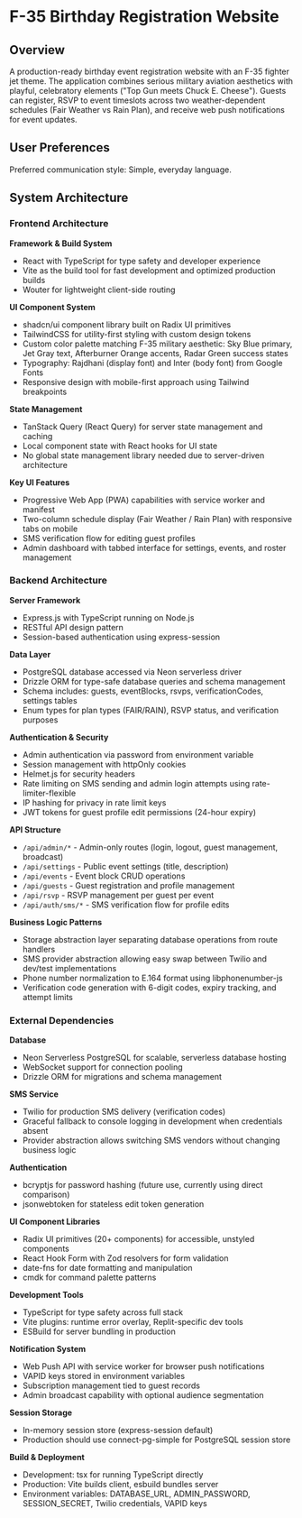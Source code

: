 # F-35 Birthday Registration Website

## Overview

A production-ready birthday event registration website with an F-35 fighter jet theme. The application combines serious military aviation aesthetics with playful, celebratory elements ("Top Gun meets Chuck E. Cheese"). Guests can register, RSVP to event timeslots across two weather-dependent schedules (Fair Weather vs Rain Plan), and receive web push notifications for event updates.

## User Preferences

Preferred communication style: Simple, everyday language.

## System Architecture

### Frontend Architecture

**Framework & Build System**
- React with TypeScript for type safety and developer experience
- Vite as the build tool for fast development and optimized production builds
- Wouter for lightweight client-side routing

**UI Component System**
- shadcn/ui component library built on Radix UI primitives
- TailwindCSS for utility-first styling with custom design tokens
- Custom color palette matching F-35 military aesthetic: Sky Blue primary, Jet Gray text, Afterburner Orange accents, Radar Green success states
- Typography: Rajdhani (display font) and Inter (body font) from Google Fonts
- Responsive design with mobile-first approach using Tailwind breakpoints

**State Management**
- TanStack Query (React Query) for server state management and caching
- Local component state with React hooks for UI state
- No global state management library needed due to server-driven architecture

**Key UI Features**
- Progressive Web App (PWA) capabilities with service worker and manifest
- Two-column schedule display (Fair Weather / Rain Plan) with responsive tabs on mobile
- SMS verification flow for editing guest profiles
- Admin dashboard with tabbed interface for settings, events, and roster management

### Backend Architecture

**Server Framework**
- Express.js with TypeScript running on Node.js
- RESTful API design pattern
- Session-based authentication using express-session

**Data Layer**
- PostgreSQL database accessed via Neon serverless driver
- Drizzle ORM for type-safe database queries and schema management
- Schema includes: guests, eventBlocks, rsvps, verificationCodes, settings tables
- Enum types for plan types (FAIR/RAIN), RSVP status, and verification purposes

**Authentication & Security**
- Admin authentication via password from environment variable
- Session management with httpOnly cookies
- Helmet.js for security headers
- Rate limiting on SMS sending and admin login attempts using rate-limiter-flexible
- IP hashing for privacy in rate limit keys
- JWT tokens for guest profile edit permissions (24-hour expiry)

**API Structure**
- `/api/admin/*` - Admin-only routes (login, logout, guest management, broadcast)
- `/api/settings` - Public event settings (title, description)
- `/api/events` - Event block CRUD operations
- `/api/guests` - Guest registration and profile management
- `/api/rsvp` - RSVP management per guest per event
- `/api/auth/sms/*` - SMS verification flow for profile edits

**Business Logic Patterns**
- Storage abstraction layer separating database operations from route handlers
- SMS provider abstraction allowing easy swap between Twilio and dev/test implementations
- Phone number normalization to E.164 format using libphonenumber-js
- Verification code generation with 6-digit codes, expiry tracking, and attempt limits

### External Dependencies

**Database**
- Neon Serverless PostgreSQL for scalable, serverless database hosting
- WebSocket support for connection pooling
- Drizzle ORM for migrations and schema management

**SMS Service**
- Twilio for production SMS delivery (verification codes)
- Graceful fallback to console logging in development when credentials absent
- Provider abstraction allows switching SMS vendors without changing business logic

**Authentication**
- bcryptjs for password hashing (future use, currently using direct comparison)
- jsonwebtoken for stateless edit token generation

**UI Component Libraries**
- Radix UI primitives (20+ components) for accessible, unstyled components
- React Hook Form with Zod resolvers for form validation
- date-fns for date formatting and manipulation
- cmdk for command palette patterns

**Development Tools**
- TypeScript for type safety across full stack
- Vite plugins: runtime error overlay, Replit-specific dev tools
- ESBuild for server bundling in production

**Notification System**
- Web Push API with service worker for browser push notifications
- VAPID keys stored in environment variables
- Subscription management tied to guest records
- Admin broadcast capability with optional audience segmentation

**Session Storage**
- In-memory session store (express-session default)
- Production should use connect-pg-simple for PostgreSQL session store

**Build & Deployment**
- Development: tsx for running TypeScript directly
- Production: Vite builds client, esbuild bundles server
- Environment variables: DATABASE_URL, ADMIN_PASSWORD, SESSION_SECRET, Twilio credentials, VAPID keys